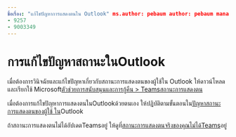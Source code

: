 ```yaml
---
ชื่อเรื่อง: "แก้ไขปัญหาการแสดงตนใน Outlook" ms.author: pebaum author: pebaum manager: scotv ms.date: 04/8/2021 ms.audience: Admin ms.topic: article ms.service: o365-administration ROBOTS: NOINDEX, NOFOLLOW localization_priority: Priority ms.collection: Adm_O365 ms.custom: (
- 9257
- 9003349
---
```


# <a name="troubleshoot-presence-issues-in-outlook"></a>การแก้ไขปัญหาสถานะในOutlook

เมื่อต้องการวินิจฉัยและแก้ไขปัญหาเกี่ยวกับสถานะการแสดงตนของผู้ใช้ใน Outlook ให้ดาวน์โหลดและเรียกใช้ Microsoft[ตัวช่วยการสนับสนุนและการกู้คืน > Teamsสถานะการแสดงตน](https://aka.ms/SaRA-TeamsPresenceScenario)

เมื่อต้องการแก้ไขปัญหาการแสดงตนในOutlookด้วยตนเอง ให้ปฏิบัติตามขั้นตอนใน[ปัญหาสถานะการแสดงตนของผู้ใช้ ใน](https://docs.microsoft.com/microsoftteams/troubleshoot/teams-im-presence/issues-with-presence-in-outlook)Outlook

ถ้าสถานะการแสดงตนไม่ได้อัปเดตTeamsอยู่ ให้ดูที่[สถานะการแสดงตนจริงของคุณไม่ได้Teams](https://docs.microsoft.com/microsoftteams/troubleshoot/teams-im-presence/presence-not-show-actual-status)อยู่
